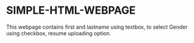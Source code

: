 # SIMPLE-HTML-WEBPAGE
This webpage contains first and lastname using textbox, to select Gender using checkbox, resume uploading option.
